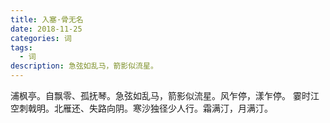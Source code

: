 ```yaml
---
title: 入塞·骨无名
date: 2018-11-25
categories: 词
tags:
  - 词
description: 急弦如乱马，箭影似流星。
---
```


浦枫亭。自飘零、孤抚琴。急弦如乱马，箭影似流星。风乍停，漾乍停。
霎时江空刺戟明。北雁还、失路向阴。寒沙独径少人行。霜满汀，月满汀。